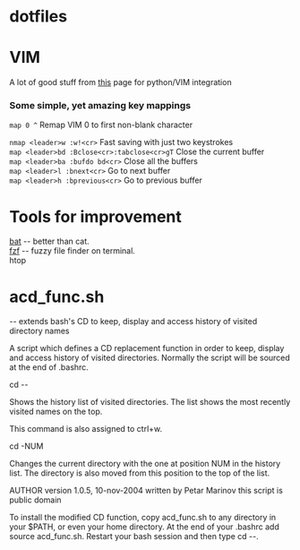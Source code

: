 # dotfiles

# VIM


A lot of good stuff from [this](https://www.fullstackpython.com/vim.html) page for python/VIM integration

### Some simple, yet amazing key mappings

`map 0 ^`     Remap VIM 0 to first non-blank character

`nmap <leader>w :w!<cr>`        Fast saving with just two keystrokes       
`map <leader>bd :Bclose<cr>:tabclose<cr>gT`       Close the current buffer    
`map <leader>ba :bufdo bd<cr>`        Close all the buffers   
`map <leader>l :bnext<cr>`       Go to next buffer   
`map <leader>h :bprevious<cr>`        Go to previous buffer   

# Tools for improvement


[bat](https://github.com/sharkdp/bat) -- better than cat.   
[fzf](https://github.com/junegunn/fzf) -- fuzzy file finder on terminal.   
htop    

# acd\_func.sh

-- extends bash's CD to keep, display and access history of visited directory names

A script which defines a CD replacement function in order to keep, display and access history of visited directories. Normally the script will be sourced at the end of .bashrc.

cd --

Shows the history list of visited directories. The list shows the most recently visited names on the top.

This command is also assigned to ctrl+w.

cd -NUM

Changes the current directory with the one at position NUM in the history list. The directory is also moved from this position to the top of the list.

AUTHOR
version 1.0.5,  10-nov-2004
written by Petar Marinov
this script is public domain

To install the modified CD function, copy acd\_func.sh to any directory in your $PATH, or even your home directory. At the end of your .bashrc add source acd\_func.sh. Restart your bash session and then type cd --.

